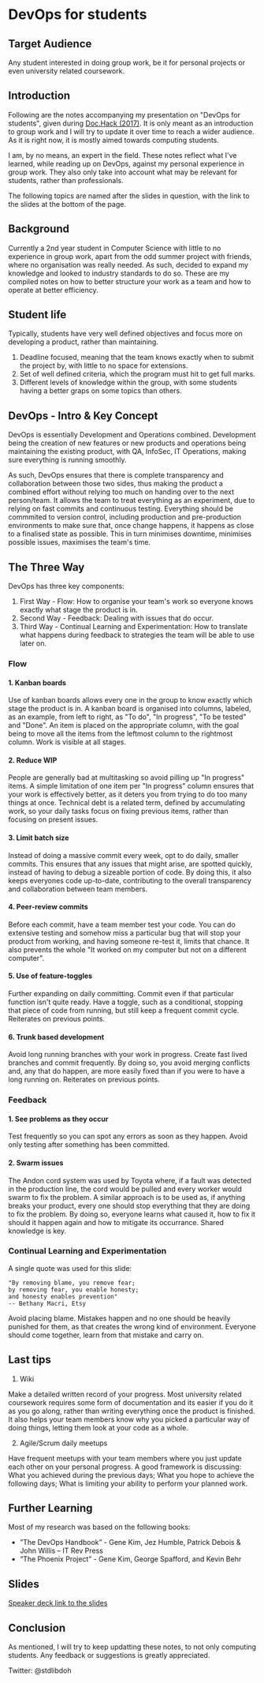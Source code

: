 # DevOps for students

## Target Audience

Any student interested in doing group work, be it for personal projects or even university related coursework.

## Introduction

Following are the notes accompanying my presentation on "DevOps for students", given during [Doc.Hack (2017)](http://goldsmiths.tech/doc). It is only meant as an introduction to group work and I will try to update it over time to reach a wider audience. As it is right now, it is mostly aimed towards computing students.

I am, by no means, an expert in the field. These notes reflect what I've learned, while reading up on DevOps, against my personal experience in group work. They also only take into account what may be relevant for students, rather than professionals.

The following topics are named after the slides in question, with the link to the slides at the bottom of the page.

## Background

Currently a 2nd year student in Computer Science with little to no experience in group work, apart from the odd summer project with friends, where no organisation was really needed. As such, decided to expand my knowledge and looked to industry standards to do so. These are my compiled notes on how to better structure your work as a team and how to operate at better efficiency.

## Student life

Typically, students have very well defined objectives and focus more on developing a product, rather than maintaining.
1. Deadline focused, meaning that the team knows exactly when to submit the project by, with little to no space for extensions.
2. Set of well defined criteria, which the program must hit to get full marks.
3. Different levels of knowledge within the group, with some students having a better graps on some topics than others.

## DevOps - Intro & Key Concept

DevOps is essentially Development and Operations combined. Development being the creation of new features or new products and operations being maintaining the existing product, with QA, InfoSec, IT Operations, making sure everything is running smoothly.

As such, DevOps ensures that there is complete transparency and collaboration between those two sides, thus making the product a combined effort without relying too much on handing over to the next person/team. It allows the team to treat everything as an experiment, due to relying on fast commits and continuous testing. Everything should be commmited to version control, including production and pre-production environments to make sure that, once change happens, it happens as close to a finalised state as possible. This in turn minimises downtime, minimises possible issues,  maximises the team's time.

## The Three Way

DevOps has three key components:
1. First Way - Flow: How to organise your team's work so everyone knows exactly what stage the product is in.
2. Second Way - Feedback: Dealing with issues that do occur. 
3. Third Way - Continual Learning and Experimentation: How to translate what happens during feedback to strategies the team will be able to use later on.

### Flow

#### 1. Kanban boards

Use of kanban boards allows every one in the group to know exactly which stage the product is in. A kanban board is organised into columns, labeled, as an example, from left to right, as "To do", "In progress", "To be tested" and "Done". An item is placed on the appropriate column, with the goal being to move all the items from the leftmost column to the rightmost column. Work is visible at all stages.

#### 2. Reduce WIP

People are generally bad at multitasking so avoid pilling up "In progress" items. A simple limitation of one item per "In progress" column ensures that your work is effectively better, as it deters you from trying to do too many things at once. Technical debt is a related term, defined by accumulating work, so your daily tasks focus on fixing previous items, rather than focusing on present issues.

#### 3. Limit batch size

Instead of doing a massive commit every week, opt to do daily, smaller commits. This ensures that any issues that might arise, are spotted quickly, instead of having to debug a sizeable portion of code. By doing this, it also keeps everyones code up-to-date, contributing to the overall transparency and collaboration between team members.

#### 4. Peer-review commits

Before each commit, have a team member test your code. You can do extensive testing and somehow miss a particular bug that will stop your product from working, and having someone re-test it, limits that chance. It also prevents the whole "It worked on my computer but not on a different computer".

#### 5. Use of feature-toggles

Further expanding on daily committing. Commit even if that particular function isn't quite ready. Have a toggle, such as a conditional, stopping that piece of code from running, but still keep a frequent commit cycle. Reiterates on previous points.

#### 6. Trunk based development

Avoid long running branches with your work in progress. Create fast lived branches and commit frequently. By doing so, you avoid merging conflicts and, any that do happen, are more easily fixed than if you were to have a long running on. Reiterates on previous points.

### Feedback

#### 1. See problems as they occur

Test frequently so you can spot any errors as soon as they happen. Avoid only testing after something has been committed.

#### 2. Swarm issues

The Andon cord system was used by Toyota where, if a fault was detected in the production line, the cord would be pulled and every worker would swarm to fix the problem. A similar approach is to be used as, if anything breaks your product, every one should stop everything that they are doing to fix the problem. By doing so, everyone learns what caused it, how to fix it should it happen again and how to mitigate its occurrance. Shared knowledge is key.

### Continual Learning and Experimentation

A single quote was used for this slide: 

```
"By removing blame, you remove fear; 
by removing fear, you enable honesty; 
and honesty enables prevention" 
-- Bethany Macri, Etsy
```

Avoid placing blame. Mistakes happen and no one should be heavily punished for them, as that creates the wrong kind of environment. Everyone should come together, learn from that mistake and carry on.

## Last tips

1. Wiki

Make a detailed written record of your progress. Most university related coursework requires some form of documentation and its easier if you do it as you go along, rather than writing everything once the product is finished. It also helps your team members know why you picked a particular way of doing things, letting them look at your code as a whole.

2. Agile/Scrum daily meetups

Have frequent meetups with your team members where you just update each other on your personal progress. A good framework is discussing: What you achieved during the previous days; What you hope to achieve the following days; What is limiting your ability to perform your planned work.

## Further Learning

Most of my research was based on the following books:

* ”The DevOps Handbook” -  Gene Kim, Jez Humble, Patrick Debois & John Willis – IT Rev Press
* “The Phoenix Project” - Gene Kim, George Spafford, and Kevin Behr

## Slides

[Speaker deck link to the slides](https://speakerdeck.com/stdlibdoh/devops-final)

## Conclusion

As mentioned, I will try to keep updatting these notes, to not only computing students. Any feedback or suggestions is greatly appreciated.

Twitter: @stdlibdoh
